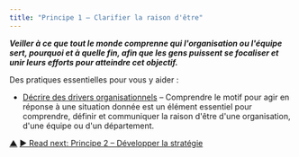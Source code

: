 ```yaml
---
title: "Principe 1 – Clarifier la raison d'être"
---
```




**_Veiller à ce que tout le monde comprenne qui l'organisation ou l'équipe sert, pourquoi et à quelle fin, afin que les gens puissent se focaliser et unir leurs efforts pour atteindre cet objectif._**


Des pratiques essentielles pour vous y aider :

-   [Décrire des drivers organisationnels](describe-organizational-drivers.html.html) – Comprendre le motif pour agir en réponse à une situation donnée est un élément essentiel pour comprendre, définir et communiquer la raison d'être d'une organisation, d'une équipe ou d'un département.


<div class="bottom-nav">
<a href="orientation.html" title="Up: Deux principes pour s&apos;orienter">▲</a> <a href="develop-strategy.html" title="">▶ Read next: Principe 2 – Développer la stratégie</a>
</div>


<script type="text/javascript">
Mousetrap.bind('g n', function() {
    window.location.href = 'develop-strategy.html';
    return false;
});
</script>

